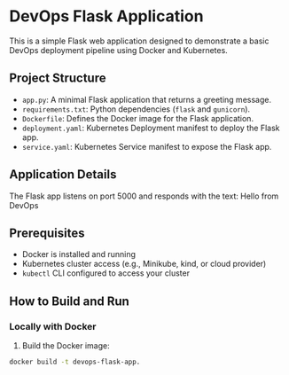 # DevOps Flask Application

This is a simple Flask web application designed to demonstrate a basic DevOps deployment pipeline using Docker and Kubernetes.

## Project Structure

- `app.py`: A minimal Flask application that returns a greeting message.
- `requirements.txt`: Python dependencies (`flask` and `gunicorn`).
- `Dockerfile`: Defines the Docker image for the Flask application.
- `deployment.yaml`: Kubernetes Deployment manifest to deploy the Flask app.
- `service.yaml`: Kubernetes Service manifest to expose the Flask app.

## Application Details

The Flask app listens on port 5000 and responds with the text:
Hello from DevOps
## Prerequisites

- Docker is installed and running
- Kubernetes cluster access (e.g., Minikube, kind, or cloud provider)
- `kubectl` CLI configured to access your cluster

## How to Build and Run

### Locally with Docker

1. Build the Docker image:

```bash
docker build -t devops-flask-app.
